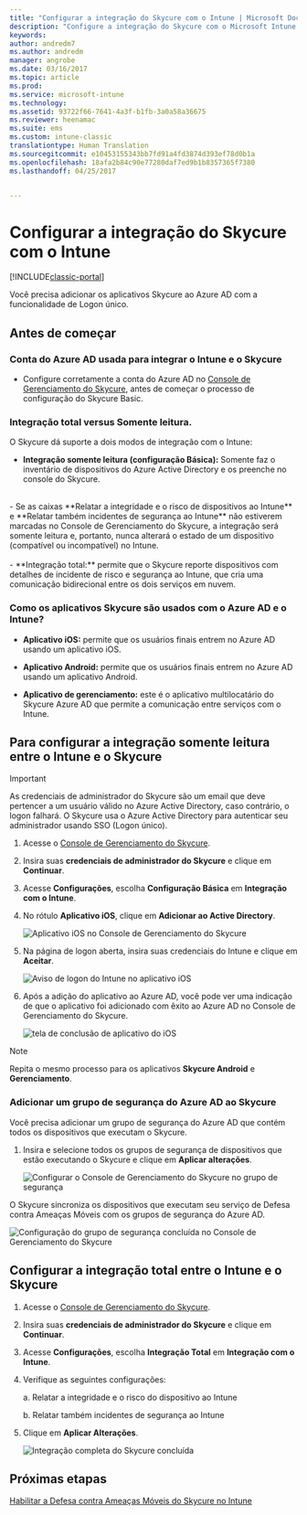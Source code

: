 ```yaml
---
title: "Configurar a integração do Skycure com o Intune | Microsoft Docs"
description: "Configure a integração do Skycure com o Microsoft Intune."
keywords: 
author: andredm7
ms.author: andredm
manager: angrobe
ms.date: 03/16/2017
ms.topic: article
ms.prod: 
ms.service: microsoft-intune
ms.technology: 
ms.assetid: 93722f66-7641-4a3f-b1fb-3a0a58a36675
ms.reviewer: heenamac
ms.suite: ems
ms.custom: intune-classic
translationtype: Human Translation
ms.sourcegitcommit: e10453155343bb7fd91a4fd3874d393ef78d0b1a
ms.openlocfilehash: 18afa2b84c90e77280daf7ed9b1b8357365f7380
ms.lasthandoff: 04/25/2017


---
```


# <a name="set-up-the-skycure-integration-with-intune"></a>Configurar a integração do Skycure com o Intune

[!INCLUDE[classic-portal](../includes/classic-portal.md)]

Você precisa adicionar os aplicativos Skycure ao Azure AD com a funcionalidade de Logon único.

## <a name="before-you-begin"></a>Antes de começar

### <a name="azure-ad-account-used-to-integrate-intune-and-skycure"></a>Conta do Azure AD usada para integrar o Intune e o Skycure

-   Configure corretamente a conta do Azure AD no [Console de Gerenciamento do Skycure](https://aad.skycure.com), antes de começar o processo de configuração do Skycure Basic.

### <a name="full-integration-vs-read-only"></a>Integração total versus Somente leitura.

O Skycure dá suporte a dois modos de integração com o Intune:

-   **Integração somente leitura (configuração Básica):** Somente faz o inventário de dispositivos do Azure Active Directory e os preenche no console do Skycure.
<br>
    -   Se as caixas **Relatar a integridade e o risco de dispositivos ao Intune** e **Relatar também incidentes de segurança ao Intune** não estiverem marcadas no Console de Gerenciamento do Skycure, a integração será somente leitura e, portanto, nunca alterará o estado de um dispositivo (compatível ou incompatível) no Intune.
<br></br>
-   **Integração total:** permite que o Skycure reporte dispositivos com detalhes de incidente de risco e segurança ao Intune, que cria uma comunicação bidirecional entre os dois serviços em nuvem.

### <a name="how-the-skycure-apps-are-used-with-azure-ad-and-intune"></a>Como os aplicativos Skycure são usados com o Azure AD e o Intune?

-   **Aplicativo iOS:** permite que os usuários finais entrem no Azure AD usando um aplicativo iOS.

-   **Aplicativo Android:** permite que os usuários finais entrem no Azure AD usando um aplicativo Android.

-   **Aplicativo de gerenciamento:** este é o aplicativo multilocatário do Skycure Azure AD que permite a comunicação entre serviços com o Intune.

## <a name="to-set-up-the-read-only-integration-between-intune-and-skycure"></a>Para configurar a integração somente leitura entre o Intune e o Skycure

> [!IMPORTANT]
> As credenciais de administrador do Skycure são um email que deve pertencer a um usuário válido no Azure Active Directory, caso contrário, o logon falhará. O Skycure usa o Azure Active Directory para autenticar seu administrador usando SSO (Logon único).

1.  Acesse o [Console de Gerenciamento do Skycure](https://aad.skycure.com).

2.  Insira suas **credenciais de administrador do Skycure** e clique em **Continuar**.

3.  Acesse **Configurações**, escolha **Configuração Básica** em **Integração com o Intune**.

4.  No rótulo **Aplicativo iOS**, clique em **Adicionar ao Active Directory**.

    ![Aplicativo iOS no Console de Gerenciamento do Skycure](../media/mtp/skycure-setup-1.png)

5.  Na página de logon aberta, insira suas credenciais do Intune e clique em **Aceitar**.

    ![Aviso de logon do Intune no aplicativo iOS](../media/mtp/skycure-setup-2.png)

6.  Após a adição do aplicativo ao Azure AD, você pode ver uma indicação de que o aplicativo foi adicionado com êxito ao Azure AD no Console de Gerenciamento do Skycure.

    ![tela de conclusão de aplicativo do iOS](../media/mtp/skycure-setup-3.png)

> [!NOTE]
> Repita o mesmo processo para os aplicativos **Skycure Android** e **Gerenciamento**.

### <a name="add-an-azure-ad-security-group-into-skycure"></a>Adicionar um grupo de segurança do Azure AD ao Skycure

Você precisa adicionar um grupo de segurança do Azure AD que contém todos os dispositivos que executam o Skycure.

1.  Insira e selecione todos os grupos de segurança de dispositivos que estão executando o Skycure e clique em **Aplicar alterações**.

    ![Configurar o Console de Gerenciamento do Skycure no grupo de segurança](../media/mtp/skycure-setup-4.png)

O Skycure sincroniza os dispositivos que executam seu serviço de Defesa contra Ameaças Móveis com os grupos de segurança do Azure AD.

![Configuração do grupo de segurança concluída no Console de Gerenciamento do Skycure](../media/mtp/skycure-setup-5.png)

## <a name="set-up-the-full-integration-between-intune-and-skycure"></a>Configurar a integração total entre o Intune e o Skycure

1.  Acesse o [Console de Gerenciamento do Skycure](https://aad.skycure.com).

2.  Insira suas **credenciais de administrador do Skycure** e clique em **Continuar**.

3.  Acesse **Configurações**, escolha **Integração Total** em **Integração com o Intune**.

4.  Verifique as seguintes configurações:

    a.  Relatar a integridade e o risco do dispositivo ao Intune

    b.  Relatar também incidentes de segurança ao Intune

5.  Clique em **Aplicar Alterações**.

    ![Integração completa do Skycure concluída](../media/mtp/skycure-setup-6.png)

## <a name="next-steps"></a>Próximas etapas

[Habilitar a Defesa contra Ameaças Móveis do Skycure no Intune](https://docs.microsoft.com/intune/deploy-use/enable-skycure-mobile-threat-defense-in-intune)

